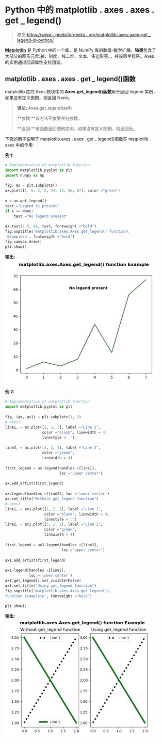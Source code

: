 # Python 中的 matplotlib . axes . axes . get _ legend()

> 原文:[https://www . geeksforgeeks . org/matplotlib-axes-axes-get _ legend-in-python/](https://www.geeksforgeeks.org/matplotlib-axes-axes-get_legend-in-python/)

**[Matplotlib](https://www.geeksforgeeks.org/python-introduction-matplotlib/)** 是 Python 中的一个库，是 NumPy 库的数值-数学扩展。**轴类**包含了大部分的图形元素:轴、刻度、线二维、文本、多边形等。，并设置坐标系。Axes 的实例通过回调属性支持回调。

## matplotlib . axes . axes . get _ legend()函数

matplotlib 库的 Axes 模块中的 **Axes.get_legend()函数**用于返回 legend 实例，如果没有定义图例，则返回 None。

> **语法:** Axes.get_legend(self)
> 
> **参数:**该方法不接受任何参数。
> 
> **返回:**该函数返回图例实例，如果没有定义图例，则返回无。

下面的例子说明了 matplotlib.axes . axes . get _ legend()函数在 matplotlib . axes 中的作用:

**例 1:**

```py
# Implementation of matplotlib function  
import matplotlib.pyplot as plt
import numpy as np

fig, ax = plt.subplots()
ax.plot([1, 6, 3, 8, 34, 13, 56, 67], color ="green")

x = ax.get_legend()
text ="Legend is present"
if x == None:
    text ="No legend present"

ax.text(2.5, 60, text, fontweight ="bold")
fig.suptitle('matplotlib.axes.Axes.get_legend() function\
 Example\n', fontweight ="bold")
fig.canvas.draw()
plt.show()
```

**输出:**
![](img/cbbc3c4f2848fc00226eb047860a9984.png)

**例 2:**

```py
# Implementation of matplotlib function
import matplotlib.pyplot as plt

fig, (ax, ax1) = plt.subplots(1, 2)
# axes1
line1, = ax.plot([1, 2, 3], label ="Line 1",
                 color ="black", linewidth = 4, 
                 linestyle =':')

line2, = ax.plot([3, 2, 1], label ="Line 2", 
                 color ="green",
                 linewidth = 4)

first_legend = ax.legend(handles =[line1], 
                         loc ='upper center')

ax.add_artist(first_legend)

ax.legend(handles =[line2], loc ='lower center')
ax.set_title("Without get_legend function")
# axes1
line1, = ax1.plot([1, 2, 3], label ="Line 1",
                  color ="black", linewidth = 4, 
                  linestyle =':')
line2, = ax1.plot([3, 2, 1], label ="Line 2",
                  color ="green",
                  linewidth = 4)

first_legend = ax1.legend(handles =[line1],
                          loc ='upper center')

ax1.add_artist(first_legend)

ax1.legend(handles =[line2], 
           loc ='lower center')
ax1.get_legend().set_visible(False)
ax1.set_title("Using get_legend function")
fig.suptitle('matplotlib.axes.Axes.get_legend()\
function Example\n', fontweight ="bold")

plt.show()
```

**输出:**
![](img/ca9e86c69cc58f68a3fa6653d0ccb252.png)